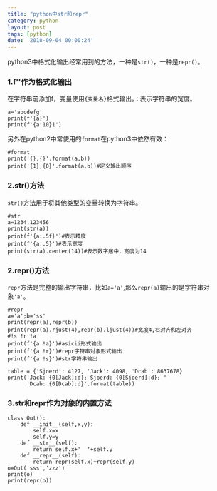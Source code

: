 ```yaml
---
title: "python中str和repr"
category: python
layout: post
tags: [python]
date: '2018-09-04 00:00:24'
---
```


python3中格式化输出经常用到的方法，一种是```str()```，一种是```repr()```。

### 1.f''作为格式化输出

在字符串前添加f，变量使用```{变量名}```格式输出。```：```表示字符串的宽度。

```
a='abcdefg'
print(f'{a}')
print(f'{a:10}1')
```

另外在python2中常使用的```format```在python3中依然有效：

```
#format
print('{},{}'.format(a,b))
print('{1},{0}'.format(a,b))#定义输出顺序
```

### 2.str()方法


```str()```方法用于将其他类型的变量转换为字符串。


```
#str
a=1234.123456
print(str(a))
print(f'{a:.5f}')#表示精度
print(f'{a:.5}')#表示宽度
print(str(a).center(14))#表示数字居中，宽度为14
```


### 2.repr()方法


```repr```方法是完整的输出字符串，比如```a='a'```,那么```repr(a)```输出的是字符串对象```'a'```。


```
#repr
a='a';b='ss'
print(repr(a),repr(b))
print(repr(a).rjust(4),repr(b).ljust(4))#宽度4,右对齐和左对齐
#!s !r !a
print(f'{a !a}')#asicii形式输出
print(f'{a !r}')#repr字符串对象形式输出
print(f'{a !s}')#str字符串输出

table = {'Sjoerd': 4127, 'Jack': 4098, 'Dcab': 8637678}
print('Jack: {0[Jack]:d}; Sjoerd: {0[Sjoerd]:d}; '
      'Dcab: {0[Dcab]:d}'.format(table))
```


### 3.str和repr作为对象的内置方法


```
class Out():
	def __init__(self,x,y):
		self.x=x
		self.y=y
	def __str__(self):
		return self.x+'  '+self.y
	def __repr__(self):
		return repr(self.x)+repr(self.y)
o=Out('sss','zzz')
print(o)
print(repr(o))
```
